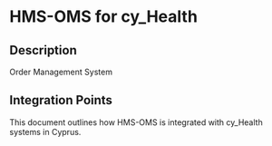 # HMS-OMS for cy_Health

## Description

Order Management System

## Integration Points

This document outlines how HMS-OMS is integrated with cy_Health systems in Cyprus.
